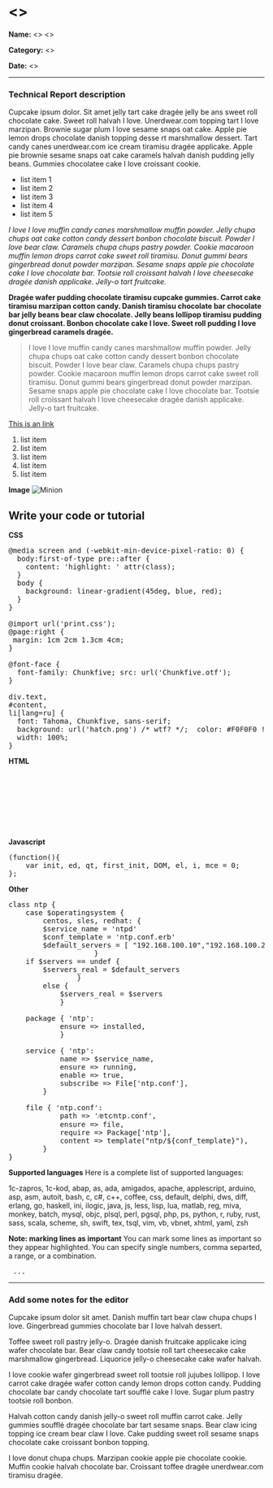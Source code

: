# <<projectTitle>>
**Name:** <<firstName>> <<surName>>

**Category:** <<category>>

**Date:** <<projectDate>>

----------------------------------------------------------------------

### Technical Report description
Cupcake ipsum dolor. Sit amet jelly tart cake dragée jelly be ans sweet roll chocolate cake. Sweet roll halvah I love. Unerdwear.com topping tart I love marzipan. Brownie sugar plum I love sesame snaps oat cake. Apple pie lemon drops chocolate danish topping desse rt marshmallow dessert. Tart candy canes unerdwear.com ice cream tiramisu dragée applicake. Apple pie brownie sesame snaps oat cake caramels halvah danish pudding jelly beans. Gummies chocolatee cake I love croissant cookie.

- list item 1
- list item 2
- list item 3
- list item 4
- list item 5

_I love I love muffin candy canes marshmallow muffin powder. Jelly chupa chups oat cake cotton candy dessert bonbon chocolate biscuit. Powder I love bear claw. Caramels chupa chups pastry powder. Cookie macaroon muffin lemon drops carrot cake sweet roll tiramisu. Donut gummi bears gingerbread donut powder marzipan. Sesame snaps apple pie chocolate cake I love chocolate bar. Tootsie roll croissant halvah I love cheesecake dragée danish applicake. Jelly-o tart fruitcake._

**Dragée wafer pudding chocolate tiramisu cupcake gummies. Carrot cake tiramisu marzipan cotton candy. Danish tiramisu chocolate bar chocolate bar jelly beans bear claw chocolate. Jelly beans lollipop tiramisu pudding donut croissant. Bonbon chocolate cake I love. Sweet roll pudding I love gingerbread caramels dragée.**

>I love I love muffin candy canes marshmallow muffin powder. Jelly chupa chups oat cake cotton candy dessert bonbon chocolate biscuit. Powder I love bear claw. Caramels chupa chups pastry powder. Cookie macaroon muffin lemon drops carrot cake sweet roll tiramisu. Donut gummi bears gingerbread donut powder marzipan. Sesame snaps apple pie chocolate cake I love chocolate bar. Tootsie roll croissant halvah I love cheesecake dragée danish applicake. Jelly-o tart fruitcake.

[This is an link](http://assemble.io)

1. list item
2. list item
3. list item
4. list item
5. list item

**Image**
![Minion](http://octodex.github.com/images/minion.png)


## Write your code or tutorial

**CSS**
<pre lang="css">
@media screen and (-webkit-min-device-pixel-ratio: 0) {
  body:first-of-type pre::after {
    content: 'highlight: ' attr(class);
  }
  body {
    background: linear-gradient(45deg, blue, red);
  }
}

@import url('print.css');
@page:right {
 margin: 1cm 2cm 1.3cm 4cm;
}

@font-face {
  font-family: Chunkfive; src: url('Chunkfive.otf');
}

div.text,
#content,
li[lang=ru] {
  font: Tahoma, Chunkfive, sans-serif;
  background: url('hatch.png') /* wtf? */;  color: #F0F0F0 !important;
  width: 100%;
}
</pre>

**HTML**
<pre lang="html">
    <code>
        <article>
            <section></section>
        </article>
    </code>
</pre>

**Javascript**
<pre lang="js">
(function(){
    var init, ed, qt, first_init, DOM, el, i, mce = 0;
};
</pre>

**Other**
<pre lang="bash">
class ntp {
    case $operatingsystem {
        centos, sles, redhat: {
        $service_name = 'ntpd'
        $conf_template = 'ntp.conf.erb'
        $default_servers = [ "192.168.100.10","192.168.100.20", ]                                   }
                    }
    if $servers == undef {
        $servers_real = $default_servers
                }
        else {
            $servers_real = $servers
            }

    package { 'ntp':
            ensure => installed,
            }

    service { 'ntp':
            name => $service_name,
            ensure => running,
            enable => true,
            subscribe => File['ntp.conf'],
        }

    file { 'ntp.conf':
            path => '&frasl;etc&frasl;ntp.conf',
            ensure => file,
            require => Package['ntp'],
            content => template("ntp/${conf_template}"),
        }
}
</pre>

**Supported languages**
Here is a complete list of supported languages:

1c-zapros, 1c-kod, abap, as, ada, amigados, apache, applescript, arduino, asp, asm, autoit, bash, c, c#, c++, coffee, css, default, delphi, dws, diff, erlang, go, haskell, ini, ilogic, java, js, less, lisp, lua, matlab, reg, miva, monkey, batch, mysql, objc, plsql, perl, pgsql, php, ps, python, r, ruby, rust, sass, scala, scheme, sh, swift, tex, tsql, vim, vb, vbnet, xhtml, yaml, zsh

**Note: marking lines as important**
You can mark some lines as important so they appear highlighted. You can specify single numbers, comma separted, a range, or a combination.	
<pre lang="js" mark="5-10,12"> ... </pre>
----------------------------------------------------------------------
### Add some notes for the editor

Cupcake ipsum dolor sit amet. Danish muffin tart bear claw chupa chups I love. Gingerbread gummies chocolate bar I love halvah dessert.

Toffee sweet roll pastry jelly-o. Dragée danish fruitcake applicake icing wafer chocolate bar. Bear claw candy tootsie roll tart cheesecake cake marshmallow gingerbread. Liquorice jelly-o cheesecake cake wafer halvah.

I love cookie wafer gingerbread sweet roll tootsie roll jujubes lollipop. I love carrot cake dragée wafer cotton candy lemon drops cotton candy. Pudding chocolate bar candy chocolate tart soufflé cake I love. Sugar plum pastry tootsie roll bonbon.

Halvah cotton candy danish jelly-o sweet roll muffin carrot cake. Jelly gummies soufflé dragée chocolate bar tart sesame snaps. Bear claw icing topping ice cream bear claw I love. Cake pudding sweet roll sesame snaps chocolate cake croissant bonbon topping.

I love donut chupa chups. Marzipan cookie apple pie chocolate cookie. Muffin cookie halvah chocolate bar. Croissant toffee dragée unerdwear.com tiramisu dragée.
